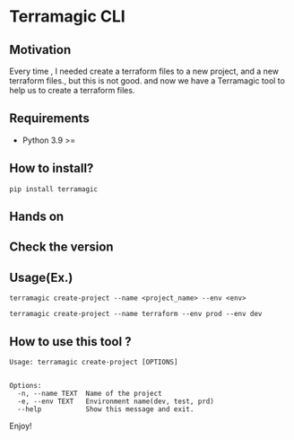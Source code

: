 # Terramagic CLI


## Motivation

Every time , I needed create a terraform files to a new project, and a new terraform files., but this is not good. and now we have a Terramagic tool to help us to create a terraform files.

## Requirements

- Python 3.9 >=

## How to install?

```shell
pip install terramagic
```

## Hands on

## Check the version


## Usage(Ex.)

```shell
terramagic create-project --name <project_name> --env <env>
```

```shell
terramagic create-project --name terraform --env prod --env dev
```

## How to use this tool ?

```shell
Usage: terramagic create-project [OPTIONS]


Options:
  -n, --name TEXT  Name of the project
  -e, --env TEXT   Environment name(dev, test, prd)
  --help           Show this message and exit.
```

Enjoy!

